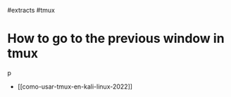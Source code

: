 #extracts
#tmux

# How to go to the previous window in tmux

<C-b>p

- [[como-usar-tmux-en-kali-linux-2022]]
